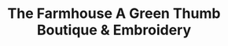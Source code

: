 ---
title: "The Farmhouse A Green Thumb Boutique & Embroidery"
url: /cavalier/the-farmhouse-a-green-thumb-boutique-and-embroidery/
shop: gift
---